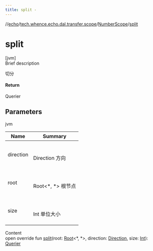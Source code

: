 ```yaml
---
title: split -
---
```

//[echo](../../index.md)/[tech.whence.echo.dal.transfer.scope](../index.md)/[NumberScope](index.md)/[split](split.md)



# split  
[jvm]  
Brief description  


切分



#### Return  


Querier



## Parameters  
  
jvm  
  
|  Name|  Summary| 
|---|---|
| direction| <br><br>Direction 方向<br><br>
| root| <br><br>Root<*, *> 根节点<br><br>
| size| <br><br>Int 单位大小<br><br>
  
  
Content  
open override fun [split](split.md)(root: [Root](../../tech.whence.echo.dal.transfer.node/-root/index.md)<*, *>, direction: [Direction](../../tech.whence.echo.dal.transfer.node/-direction/index.md), size: [Int](https://kotlinlang.org/api/latest/jvm/stdlib/kotlin/-int/index.html)): [Querier](../-querier/index.md)  



